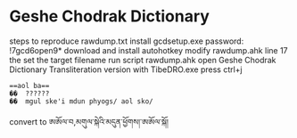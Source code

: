 Geshe Chodrak Dictionary
========================

steps to reproduce rawdump.txt
	install gcdsetup.exe  password:  !7gcd6open9*
    download and install autohotkey
    modify rawdump.ahk line 17 the set the target filename
    run script rawdump.ahk
    open Geshe Chodrak Dictionary Transliteration version with TibeDRO.exe
    press ctrl+j


    ==aol ba==
    ��	??????
    ��	mgul ske'i mdun phyogs/ aol sko/

convert to
    ཨཨོལ་བ,མགུལ་སྐེའི་མདུན་ཕྱོགས།་ཨཨོལ་སྐོ།


